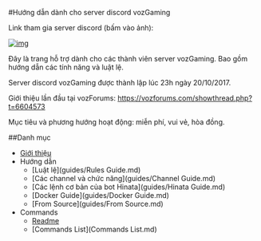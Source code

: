 #Hướng dẫn dành cho server discord vozGaming

Link tham gia server discord (bấm vào ảnh):

[![img][img]](https://discord.gg/4YArzEz)

Đây là trang hỗ trợ dành cho các thành viên server vozGaming. Bao gồm hướng dẫn các tính năng và luật lệ.

Server discord vozGaming được thành lập lúc 23h ngày 20/10/2017.

Giới thiệu lần đầu tại vozForums: https://vozforums.com/showthread.php?t=6604573

Mục tiêu và phương hướng hoạt động: miễn phí, vui vẻ, hòa đồng.


##Danh mục
- [Giới thiệu](about.md)
- Hướng dẫn
	- [Luật lệ](guides/Rules Guide.md)
	- [Các channel và chức năng](guides/Channel Guide.md)
	- [Các lệnh cơ bản của bot Hinata](guides/Hinata Guide.md)
	- [Docker Guide](guides/Docker Guide.md)
	- [From Source](guides/From Source.md)
- Commands
	- [Readme](Readme.md)
	- [Commands List](Commands List.md)


[img]: https://cdn.discordapp.com/attachments/202743183774318593/210580315381563392/discord.png


